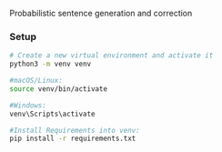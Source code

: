 Probabilistic sentence generation and correction

### Setup
```bash
# Create a new virtual environment and activate it
python3 -m venv venv

#macOS/Linux:
source venv/bin/activate

#Windows:
venv\Scripts\activate

#Install Requirements into venv:
pip install -r requirements.txt
```
